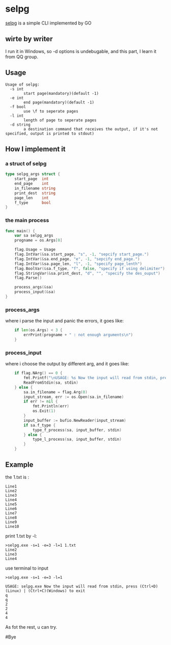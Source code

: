 # selpg
[selpg](https://github.com/zhengbaic/selpg) is a simple CLI implemented by GO

## wirte by writer
 I run it in Windows, so -d options is undebugable, and this part, I learn it from QQ group.

## Usage

```shell
Usage of selpg:
  -s int
  		start page(mandatory)(default -1)
  -e int
  		end page(mandatory)(default -1)
  -f bool
  		use \f to seperate pages
  -l int
  		length of page to seperate pages
  -d string
    	a destination command that receives the output, if it's not specified, output is printed to stdout)
```

## How I implement it

### a struct of selpg
```go
type selpg_args struct {
	start_page  int
	end_page    int
	in_filename string
	print_dest  string
	page_len    int
	f_type      bool
}
```

### the main process
```go
func main() {
	var sa selpg_args
	progname = os.Args[0]

	flag.Usage = Usage
	flag.IntVar(&sa.start_page, "s", -1, "sepcify start_page.")
	flag.IntVar(&sa.end_page, "e", -1, "sepcify end_page.")
	flag.IntVar(&sa.page_len, "l", -1, "specify page_lenth")
	flag.BoolVar(&sa.f_type, "f", false, "specify if using delimiter")
	flag.StringVar(&sa.print_dest, "d", "", "specify the des_ouput")
	flag.Parse()

	process_args(&sa)
	process_input(&sa)
}
```

### process_args
where i parse the input and panic the errors, it goes like:
```go
	if len(os.Args) < 3 {
		errPrint(progname + " : not enough arguments\n")
	}
```

### process_input
where i choose the output by different arg, and it goes like:
```go
	if flag.NArg() == 0 {
		fmt.Printf("\nUSAGE: %s Now the input will read from stdin, press (Ctrl+D)(Linux) | (Ctrl+C)(Windows) to exit\n", progname)
		ReadFromStdin(sa, stdin)
	} else {
		sa.in_filename = flag.Arg(0)
		input_stream, err := os.Open(sa.in_filename)
		if err != nil {
			fmt.Println(err)
			os.Exit(1)
		}
		input_buffer := bufio.NewReader(input_stream)
		if sa.f_type {
			type_f_process(sa, input_buffer, stdin)
		} else {
			type_l_process(sa, input_buffer, stdin)
		}
	}
```

## Example
the 1.txt is :
```shell
Line1
Line2
Line3
Line4
Line5
Line6
Line7
Line8
Line9
Line10
```

print 1.txt by -l:
```shell
>selpg.exe -s=1 -e=3 -l=1 1.txt
Line2
Line3
Line4
```

use terminal to input
```shell
>selpg.exe -s=1 -e=3 -l=1

USAGE: selpg.exe Now the input will read from stdin, press (Ctrl+D)(Linux) | (Ctrl+C)(Windows) to exit
q
q
2
2
4
4
```

As fot the rest, u can try.

#Bye 